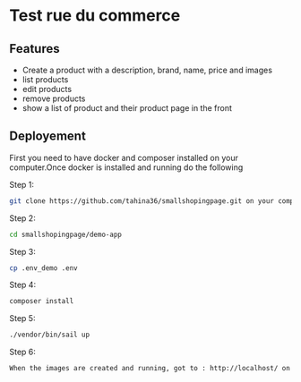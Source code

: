 # Test rue du commerce

## Features

- Create a product with a description, brand, name, price and images
- list products 
- edit products
- remove products
- show a list of product and their product page in the front


## Deployement

First you need to have docker and composer installed on your computer.Once docker is installed and running do the following

Step 1:

```sh
git clone https://github.com/tahina36/smallshopingpage.git on your computer 
```

Step 2:

```sh
cd smallshopingpage/demo-app
```

Step 3:

```sh
cp .env_demo .env
```

Step 4:

```sh
composer install
```

Step 5:

```sh
./vendor/bin/sail up
```

Step 6:

```sh
When the images are created and running, got to : http://localhost/ on your browser
```

